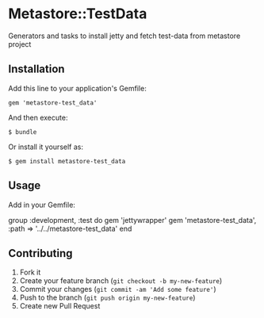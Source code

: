 # Metastore::TestData

Generators and tasks to install jetty and fetch test-data from metastore project

## Installation

Add this line to your application's Gemfile:

    gem 'metastore-test_data'

And then execute:

    $ bundle

Or install it yourself as:

    $ gem install metastore-test_data

## Usage

Add in your Gemfile:

group :development, :test do
  gem 'jettywrapper'
  gem 'metastore-test_data', :path => '../../metastore-test_data'
end




## Contributing

1. Fork it
2. Create your feature branch (`git checkout -b my-new-feature`)
3. Commit your changes (`git commit -am 'Add some feature'`)
4. Push to the branch (`git push origin my-new-feature`)
5. Create new Pull Request

